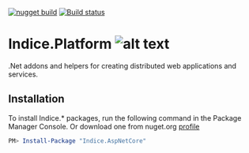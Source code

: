 [![nugget build](https://github.com/indice-co/Indice.Platform/actions/workflows/publish_to_nuget.yml/badge.svg)](https://github.com/indice-co/Indice.Platform/actions/workflows/publish_to_nuget.yml)
[![Build status](https://ci.appveyor.com/api/projects/status/xku1y5ndxccw3vs6?svg=true)](https://ci.appveyor.com/project/cleftheris/indice-aspnet)

# Indice.Platform ![alt text](icon/icon-64.png "Indice logo")
.Net addons and helpers for creating distributed web applications and services.

## Installation

To install Indice.* packages, run the following command in the Package Manager Console. Or download one from nuget.org [profile](https://www.nuget.org/profiles/indice)

```powershell
PM> Install-Package "Indice.AspNetCore"
```
